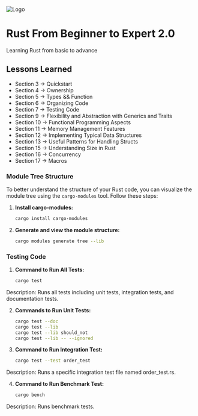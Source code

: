 ![Logo](https://jav69-public.s3.ap-southeast-1.amazonaws.com/rust_design.jpg)

# Rust From Beginner to Expert 2.0

Learning Rust from basic to advance

## Lessons Learned

- Section 3 -> Quickstart
- Section 4 -> Ownership
- Section 5 -> Types && Function
- Section 6 -> Organizing Code
- Section 7 -> Testing Code
- Section 9 -> Flexibility and Abstraction with Generics and Traits
- Section 10 -> Functional Programming Aspects
- Section 11 -> Memory Management Features
- Section 12 -> Implementing Typical Data Structures
- Section 13 -> Useful Patterns for Handling Structs
- Section 15 -> Understanding Size in Rust
- Section 16 -> Concurrency
- Section 17 -> Macros

### Module Tree Structure

To better understand the structure of your Rust code, you can visualize the module tree using the `cargo-modules` tool. Follow these steps:

1. **Install cargo-modules:**

   ```bash
   cargo install cargo-modules

2. **Generate and view the module structure:**

   ```bash
   cargo modules generate tree --lib

### Testing Code

1. **Command to Run All Tests:**

   ```bash
   cargo test

Description: Runs all tests including unit tests, integration tests, and documentation tests.

2. **Commands to Run Unit Tests:**

   ```bash
   cargo test --doc
   cargo test --lib
   cargo test --lib should_not
   cargo test --lib -- --ignored

3. **Command to Run Integration Test:**

   ```bash
   cargo test --test order_test

Description: Runs a specific integration test file named order_test.rs.

4. **Command to Run Benchmark Test:**

   ```bash
   cargo bench

Description: Runs benchmark tests.